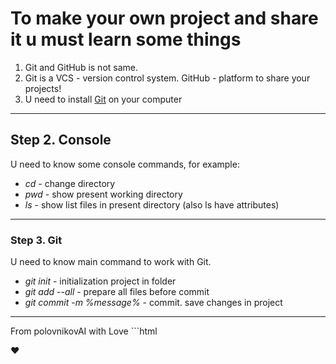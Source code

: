 # To make your own project and share it u must learn some things
1. Git and GitHub is not same.
2. Git is a VCS - version control system. GitHub - platform to share your projects!
3. U need to install [Git](https://github.com/) on your computer
---


## Step 2. Console
U need to know some console commands, for example: <br>
- _cd_ - change directory
- _pwd_ - show present working directory
- _ls_ - show list files in present directory (also ls have attributes)
---
### Step 3. Git
U need to know main command to work with Git.
- _git init_ - initialization project in folder
- _git add --all_ - prepare all files before commit
- _git commit -m %message%_ - commit. save changes in project
---


From polovnikovAI with Love ```html <div>❤️</div>
```
